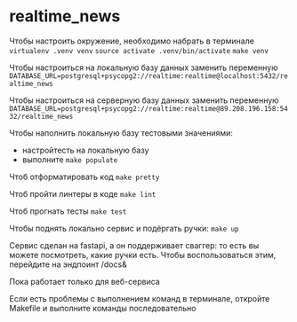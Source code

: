 # realtime_news


Чтобы настроить окружение, необходимо набрать в терминале
`virtualenv .venv venv`
`source activate .venv/bin/activate`
`make venv`

Чтобы настроиться на локальную базу данных заменить переменную
`DATABASE_URL=postgresql+psycopg2://realtime:realtime@localhost:5432/realtime_news`

Чтобы настроиться на серверную базу данных заменить переменную
`DATABASE_URL=postgresql+psycopg2://realtime:realtime@89.208.196.158:5432/realtime_news`

Чтобы наполнить локальную базу тестовыми значениями:
* настройтесть на локальную базу
* выполните `make populate`


Чтоб отформатировать код `make pretty`

Чтоб пройти линтеры в коде `make lint`

Чтоб прогнать тесты `make test`

Чтобы поднять локально сервис и подёргать ручки: `make up`

Сервис сделан на fastapi, а он поддерживает сваггер: то есть вы можете посмотреть, какие ручки есть. 
Чтобы воспользоваться этим, перейдите на эндпоинт /docs&

Пока работает только для веб-сервиса

Если есть проблемы с выполнением команд в терминале, откройте Makefile и выполните команды последовательно 